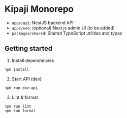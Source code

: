 # Kipaji Monorepo

- `apps/api`: NestJS backend API
- `apps/web`: (optional) Next.js admin UI (to be added)
- `packages/shared`: Shared TypeScript utilities and types

## Getting started

1. Install dependencies

```bash
npm install
```

2. Start API (dev)

```bash
npm run dev:api
```

3. Lint & format

```bash
npm run lint
npm run format
```

